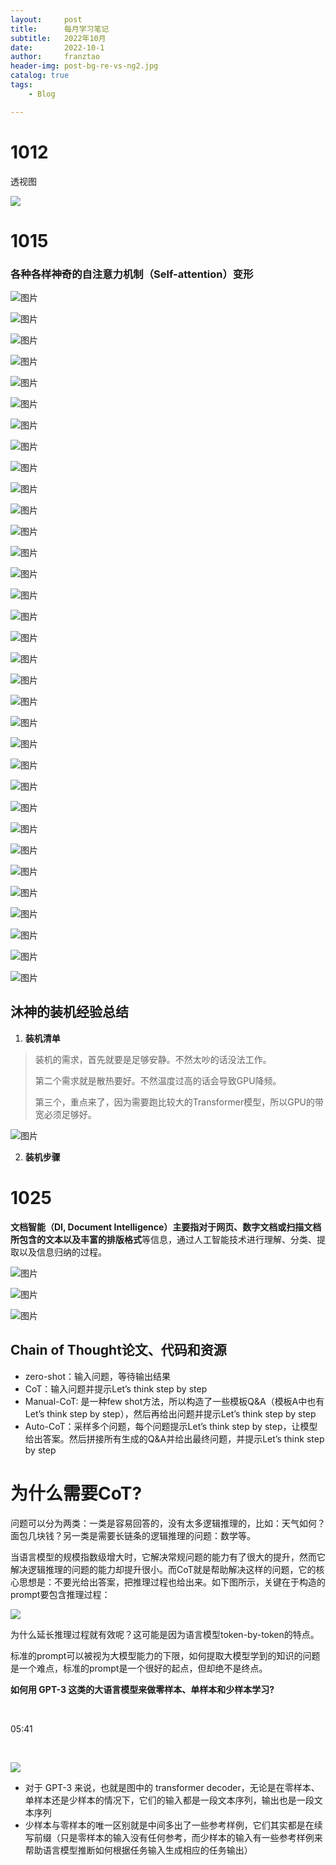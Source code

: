 ```yaml
---
layout:     post
title:      每月学习笔记
subtitle:   2022年10月
date:       2022-10-1
author:     franztao
header-img: post-bg-re-vs-ng2.jpg
catalog: true
tags:
    - Blog

---
```


# 1012

透视图

![](https://gimg2.baidu.com/image_search/src=http%3A%2F%2Fimg-blog.csdnimg.cn%2F20200818132045926.png%3Fx-oss-process%3Dimage%2Fwatermark%2Ctype_ZmFuZ3poZW5naGVpdGk%2Cshadow_10%2Ctext_aHR0cHM6Ly9ibG9nLmNzZG4ubmV0L1JvYmluX1Bp%2Csize_16%2Ccolor_FFFFFF%2Ct_70%23pic_center&refer=http%3A%2F%2Fimg-blog.csdnimg.cn&app=2002&size=f9999,10000&q=a80&n=0&g=0n&fmt=auto?sec=1668152618&t=995f6de24064e9704b641e3be587aa28)

# 1015

### 各种各样神奇的自注意力机制（Self-attention）变形

![图片](https://mmbiz.qpic.cn/mmbiz_png/Psho9dm7oDEn2AXdmRKcxza7HZnLZH8B9u1xh9nUSiaw6DE5mSGoC0PtavVlp55TVf24HPicABgTfeQ3d5S6OF3g/640?wx_fmt=png&wxfrom=5&wx_lazy=1&wx_co=1)

![图片](https://mmbiz.qpic.cn/mmbiz_png/Psho9dm7oDEn2AXdmRKcxza7HZnLZH8Be1m2TrZ5UTTvQDAtF5LbJ4ORXFKHXdKk65nXsZuBxSI7shroJCel0w/640?wx_fmt=png&wxfrom=5&wx_lazy=1&wx_co=1)

![图片](https://mmbiz.qpic.cn/mmbiz_png/Psho9dm7oDEn2AXdmRKcxza7HZnLZH8BgaPLl8ibcz3ON1yyIUl2U90Y5pFh2Cexp7TEhgeazadHwroecOMfe9Q/640?wx_fmt=png&wxfrom=5&wx_lazy=1&wx_co=1)

![图片](https://mmbiz.qpic.cn/mmbiz_png/Psho9dm7oDEn2AXdmRKcxza7HZnLZH8BgicgkAue1PMqEArlCoYV5LRMwdvyPqb9Oxvdr5pJJe07g2aKsX59VVg/640?wx_fmt=png&wxfrom=5&wx_lazy=1&wx_co=1)

![图片](https://mmbiz.qpic.cn/mmbiz_png/Psho9dm7oDEn2AXdmRKcxza7HZnLZH8BWtDduhHItx1V9TIAicicp4lA3rBlB1iamt8XWQkX4wNibwSy5PI4miaH0icA/640?wx_fmt=png&wxfrom=5&wx_lazy=1&wx_co=1)

![图片](https://mmbiz.qpic.cn/mmbiz_png/Psho9dm7oDEn2AXdmRKcxza7HZnLZH8B5AYqBLXXUMhTcDr4UOKia8xaOkgdN40PEdEo0RE3SWr36iaH4CibpCzjg/640?wx_fmt=png&wxfrom=5&wx_lazy=1&wx_co=1)

![图片](https://mmbiz.qpic.cn/mmbiz_png/Psho9dm7oDEn2AXdmRKcxza7HZnLZH8BgycAHiagoTH3Vf4d86MaXhBJfRN7nfyXTciaWrjBXjyyA8wKueic1TUGQ/640?wx_fmt=png&wxfrom=5&wx_lazy=1&wx_co=1)

![图片](https://mmbiz.qpic.cn/mmbiz_png/Psho9dm7oDEn2AXdmRKcxza7HZnLZH8BOiaxM4QNH73bdMP93Nic7vicCJfzqkEJ0ddZ3UHtdU2P2oDVfXib37EbmQ/640?wx_fmt=png&wxfrom=5&wx_lazy=1&wx_co=1)

![图片](https://mmbiz.qpic.cn/mmbiz_png/Psho9dm7oDEn2AXdmRKcxza7HZnLZH8BvK73iaW2icnmYFAAGmVTxjJ6LUQXSsVNxXGcdxKZJyeYpfibpvnHib9FQA/640?wx_fmt=png&wxfrom=5&wx_lazy=1&wx_co=1)

![图片](https://mmbiz.qpic.cn/mmbiz_png/Psho9dm7oDEn2AXdmRKcxza7HZnLZH8Bsia3BO90icIuZcZrPhOfcZWPU6vNV0iaSDFeH7Eics1fIgWQ3TgTsZ0PDg/640?wx_fmt=png&wxfrom=5&wx_lazy=1&wx_co=1)

![图片](https://mmbiz.qpic.cn/mmbiz_png/Psho9dm7oDEn2AXdmRKcxza7HZnLZH8BJAITSFd1d2CqeoRXLWTtuticfDTb4JC42BhwicD66KswLf4bKdSvzkMA/640?wx_fmt=png&wxfrom=5&wx_lazy=1&wx_co=1)

![图片](https://mmbiz.qpic.cn/mmbiz_png/Psho9dm7oDEn2AXdmRKcxza7HZnLZH8BYQdXZkOLm02GicBcyqxKqQoVNPz96Aibiag1icOqj7B1eMQmTcc9aQHyaA/640?wx_fmt=png&wxfrom=5&wx_lazy=1&wx_co=1)

![图片](https://mmbiz.qpic.cn/mmbiz_png/Psho9dm7oDEn2AXdmRKcxza7HZnLZH8Bt5bUB8ECo610GYbWsFUhMypeKGuOibfwYpVKwH1WPw5gVNBBJAmt6gw/640?wx_fmt=png&wxfrom=5&wx_lazy=1&wx_co=1)

![图片](https://mmbiz.qpic.cn/mmbiz_png/Psho9dm7oDEn2AXdmRKcxza7HZnLZH8BGH0YqB0VecTqHGV25No37o9AIyhADHzFBXia9OiaTKepvDoXXibOia8UCg/640?wx_fmt=png&wxfrom=5&wx_lazy=1&wx_co=1)

![图片](https://mmbiz.qpic.cn/mmbiz_png/Psho9dm7oDEn2AXdmRKcxza7HZnLZH8BoibXJ32wicPcg8eSbdQBF2coDVrOeciceCeeEIibbeSB3CsDXpTL95oWsw/640?wx_fmt=png&wxfrom=5&wx_lazy=1&wx_co=1)

![图片](https://mmbiz.qpic.cn/mmbiz_png/Psho9dm7oDEn2AXdmRKcxza7HZnLZH8BQB4QKUKdyIXAicMjcbibh9AMQicKegjcCVEibfiaicibJFIGqcCzq44iaWcnwg/640?wx_fmt=png&wxfrom=5&wx_lazy=1&wx_co=1)

![图片](https://mmbiz.qpic.cn/mmbiz_png/Psho9dm7oDEn2AXdmRKcxza7HZnLZH8B4Ghh7vicibjN0Kx7T89LBX7Iib6gn8zKOrOfIGs5iajrMkjibsTIAllNrxw/640?wx_fmt=png&wxfrom=5&wx_lazy=1&wx_co=1)

![图片](https://mmbiz.qpic.cn/mmbiz_png/Psho9dm7oDEn2AXdmRKcxza7HZnLZH8BdRXK2p8libkUKuam0alB9iaJKSnD7icVSgaLqwU7AGcibEWNvHhZFc2JYQ/640?wx_fmt=png&wxfrom=5&wx_lazy=1&wx_co=1)

![图片](https://mmbiz.qpic.cn/mmbiz_png/Psho9dm7oDEn2AXdmRKcxza7HZnLZH8Bw4bR0LCUibBNUUFzDfqS7CTVzqgH4UYyBsibIgLRSxzaJjXzeh0zGFkg/640?wx_fmt=png&wxfrom=5&wx_lazy=1&wx_co=1)

![图片](https://mmbiz.qpic.cn/mmbiz_png/Psho9dm7oDEn2AXdmRKcxza7HZnLZH8BulJiaFfAdkFVcvVGv28FDqKoc1TmFhnaHk1xr9xGMrCwHjZpPUGicf3Q/640?wx_fmt=png&wxfrom=5&wx_lazy=1&wx_co=1)

![图片](https://mmbiz.qpic.cn/mmbiz_png/Psho9dm7oDEn2AXdmRKcxza7HZnLZH8BXflHwn2KCbysUnof35QnnHpUCnBpcsFHEX1kxribKeW6OMmVa6RjxhQ/640?wx_fmt=png&wxfrom=5&wx_lazy=1&wx_co=1)

![图片](https://mmbiz.qpic.cn/mmbiz_png/Psho9dm7oDEn2AXdmRKcxza7HZnLZH8Bh6ARUicsyXl0Jqt9ZDLGFRmzxjU91Tb5Q8XHYZaeTQ2s4mFxbbZumcw/640?wx_fmt=png&wxfrom=5&wx_lazy=1&wx_co=1)

![图片](https://mmbiz.qpic.cn/mmbiz_png/Psho9dm7oDEn2AXdmRKcxza7HZnLZH8BORJGZqsFH5iatl1VPISh8YQoUxvdwJjcwkq20vyXNicNBhicGq3mN604Q/640?wx_fmt=png&wxfrom=5&wx_lazy=1&wx_co=1)

![图片](https://mmbiz.qpic.cn/mmbiz_png/Psho9dm7oDEn2AXdmRKcxza7HZnLZH8BP3RrkeIK88M2Mg5RBTvcp6HaC6mnMoBEo6EHqmgKZsRYyOswts0KwA/640?wx_fmt=png&wxfrom=5&wx_lazy=1&wx_co=1)

![图片](https://mmbiz.qpic.cn/mmbiz_png/Psho9dm7oDEn2AXdmRKcxza7HZnLZH8BQY54FG9tYjDn3smLWicLlgqGVJ56Z6rcoHzMo11By9nqGlx4WQuKh6Q/640?wx_fmt=png&wxfrom=5&wx_lazy=1&wx_co=1)

![图片](https://mmbiz.qpic.cn/mmbiz_png/Psho9dm7oDEn2AXdmRKcxza7HZnLZH8BB251PsQVRLk6fanhEL2HyvpyZe6sg2zSFuQWtt4k3tHDIpK8BJoA6Q/640?wx_fmt=png&wxfrom=5&wx_lazy=1&wx_co=1)

![图片](https://mmbiz.qpic.cn/mmbiz_png/Psho9dm7oDEn2AXdmRKcxza7HZnLZH8B99AWQfzzDoFceib06JS2d7PHlzTuYb2zyccsoQp5JA807wDeSTDhwjg/640?wx_fmt=png&wxfrom=5&wx_lazy=1&wx_co=1)

![图片](https://mmbiz.qpic.cn/mmbiz_png/Psho9dm7oDEn2AXdmRKcxza7HZnLZH8Bss4xPq3ZicliaWnHts8nomRjdgR8apEQdKzt2l3ViclO5b2y9KsPxnxmA/640?wx_fmt=png&wxfrom=5&wx_lazy=1&wx_co=1)

![图片](https://mmbiz.qpic.cn/mmbiz_png/Psho9dm7oDEn2AXdmRKcxza7HZnLZH8BEhThJkV5hvUQGTiaOQ5oxV3rPBZ6F6PHJPibdDfIuUDAXxG1Xj0Vx7uQ/640?wx_fmt=png&wxfrom=5&wx_lazy=1&wx_co=1)

![图片](https://mmbiz.qpic.cn/mmbiz_png/Psho9dm7oDEn2AXdmRKcxza7HZnLZH8BKTiaq1jgtuxYc1McZ1GAOQtuuGa9FwsQQpUEtO1by06EvgaBvRUuUKA/640?wx_fmt=png&wxfrom=5&wx_lazy=1&wx_co=1)

![图片](https://mmbiz.qpic.cn/mmbiz_png/Psho9dm7oDEn2AXdmRKcxza7HZnLZH8BsRz8EYoGt9pxJ67lr2d5HUp6az5BMHZkibR1bIxTQZ8rb59UToGVNtg/640?wx_fmt=png&wxfrom=5&wx_lazy=1&wx_co=1)

![图片](https://mmbiz.qpic.cn/mmbiz_png/Psho9dm7oDEn2AXdmRKcxza7HZnLZH8BnHtjImDQicibeeYc6m1z7l39PIWoYpJAiak7CVx2RgvZibicFFTMpibyn4sg/640?wx_fmt=png&wxfrom=5&wx_lazy=1&wx_co=1)

![图片](https://mmbiz.qpic.cn/mmbiz_png/Psho9dm7oDEn2AXdmRKcxza7HZnLZH8B5CxLY2Cumjtbq7ypVlj3TGmBmQQesLwhabnQHbmuggwrelSCia5zic6w/640?wx_fmt=png&wxfrom=5&wx_lazy=1&wx_co=1)

## 沐神的装机经验总结

1. **装机清单**

> 装机的需求，首先就要是足够安静。不然太吵的话没法工作。  
> 
> 第二个需求就是散热要好。不然温度过高的话会导致GPU降频。
> 
> 第三个，重点来了，因为需要跑比较大的Transformer模型，所以GPU的带宽必须足够好。

![图片](https://mmbiz.qpic.cn/mmbiz_png/UicQ7HgWiaUb2iaejSHjeLUnTlchYOHqIic5qWsK5BPZgexLas675EAvQ0DXYVCsmXUDluUj7LL39Gg7SXtTicdTCSw/640?wx_fmt=png&random=0.9003851732307413&wxfrom=5&wx_lazy=1&wx_co=1)

2. **装机步骤**

# 1025

**文档智能（DI, Document Intelligence）**主要指对于网页、数字文档或扫描文档所包含的**文本以及丰富的排版格式**等信息，通过人工智能技术进行理解、分类、提取以及信息归纳的过程。

 ![图片](https://mmbiz.qpic.cn/mmbiz_png/sKia1FKFiafgjoOjRsbiapiblewibOpYqEJ1pO7Muw7ic1sTj4iayxD5XkmPDhgWy51G6Gia2M2mm4oMsU6uR4DqcjjricA/640?wx_fmt=png&wxfrom=5&wx_lazy=1&wx_co=1)

![图片](https://mmbiz.qpic.cn/mmbiz_png/sKia1FKFiafgjDyKlqSGnoibX8WUxoIfiaYwMVY08WKS0yN2b8n0xwZibx0PpWgXaG37rRqmng1EicVZsaJcbJUutDAg/640?wx_fmt=png&wxfrom=5&wx_lazy=1&wx_co=1)

![图片](https://mmbiz.qpic.cn/mmbiz_png/sKia1FKFiafgjDyKlqSGnoibX8WUxoIfiaYwE0XgILia0lZLHrNjGDOpwh66ibhgWGAKN3IiarRhlU6yfxKw4bnr7d1AA/640?wx_fmt=png&wxfrom=5&wx_lazy=1&wx_co=1)

## Chain of Thought论文、代码和资源

- zero-shot：输入问题，等待输出结果
- CoT：输入问题并提示Let’s think step by step
- Manual-CoT: 是一种few shot方法，所以构造了一些模板Q&A（模板A中也有Let’s think step by step），然后再给出问题并提示Let’s think step by step
- Auto-CoT：采样多个问题，每个问题提示Let’s think step by step，让模型给出答案。然后拼接所有生成的Q&A并给出最终问题，并提示Let’s think step by step

# 为什么需要CoT?

问题可以分为两类：一类是容易回答的，没有太多逻辑推理的，比如：天气如何？面包几块钱？另一类是需要长链条的逻辑推理的问题：数学等。

当语言模型的规模指数级增大时，它解决常规问题的能力有了很大的提升，然而它解决逻辑推理的问题的能力却提升很小。而CoT就是帮助解决这样的问题，它的核心思想是：不要光给出答案，把推理过程也给出来。如下图所示，关键在于构造的prompt要包含推理过程：

![](https://i0.hdslb.com/bfs/note/eac4b6a666c6a5f0c922a916f053ac1cb06ac09b.png)

为什么延长推理过程就有效呢？这可能是因为语言模型token-by-token的特点。

标准的prompt可以被视为大模型能力的下限，如何提取大模型学到的知识的问题是一个难点，标准的prompt是一个很好的起点，但却绝不是终点。

**如何用 GPT-3 这类的大语言模型来做零样本、单样本和少样本学习?**

﻿

05:41

﻿

![](https://i0.hdslb.com/bfs/note/5c97101ebf5f629163900389c9e957e8176e651b.png)

- 对于 GPT-3 来说，也就是图中的 transformer decoder，无论是在零样本、单样本还是少样本的情况下，它们的输入都是一段文本序列，输出也是一段文本序列
- 少样本与零样本的唯一区别就是中间多出了一些参考样例，它们其实都是在续写前缀（只是零样本的输入没有任何参考，而少样本的输入有一些参考样例来帮助语言模型推断如何根据任务输入生成相应的任务输出）
